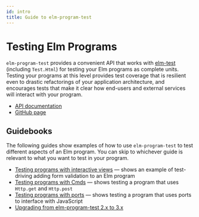 ```yaml
---
id: intro
title: Guide to elm-program-test
---
```


# Testing Elm Programs

`elm-program-test` provides a convenient API that works with
[elm-test](http://package.elm-lang.org/packages/elm-community/elm-test/latest)
(including `Test.Html`)
for testing your Elm programs as complete units.
Testing your programs at this level
provides test coverage that is resilient even to drastic refactorings of your application architecture,
and encourages tests that make it clear how end-users and external services will interact with your program.

- [API documentation](https://package.elm-lang.org/packages/avh4/elm-program-test/latest)
- [GitHub page](https://github.com/avh4/elm-program-test)


## Guidebooks

The following guides show examples of how to use
`elm-program-test` to test different aspects of an Elm program.
You can skip to whichever guide is relevant to what you want to
test in your program.

- [Testing programs with interactive views](html.md) &mdash;
  shows an example of test-driving adding form validation to an Elm program
- [Testing programs with Cmds](cmds.md) &mdash; shows testing a program
  that uses `Http.get` and `Http.post`
- [Testing programs with ports](ports.md) &mdash; shows testing a program
  that uses ports to interface with JavaScript
- [Upgrading from elm-program-test 2.x to 3.x](upgrade-3.0.0.md)


